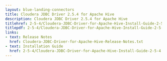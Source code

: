 ```yaml
---
layout: blue-landing-connectors
title: Cloudera JDBC Driver 2.5.4 for Apache Hive
description: Cloudera JDBC Driver 2.5.4 for Apache Hive
titlehref: 2-5-4/Cloudera-JDBC-Driver-for-Apache-Hive-Install-Guide-2-5-4.pdf
titlepdf: 2-5-4/Cloudera-JDBC-Driver-for-Apache-Hive-Install-Guide-2-5-4.pdf
links:
- text: Release Notes
  href: Cloudera-JDBC-Driver-for-Apache-Hive-Release-Notes.txt
- text: Installation Guide
  href: 2-5-4/Cloudera-JDBC-Driver-for-Apache-Hive-Install-Guide-2-5-4.pdf
---
```

